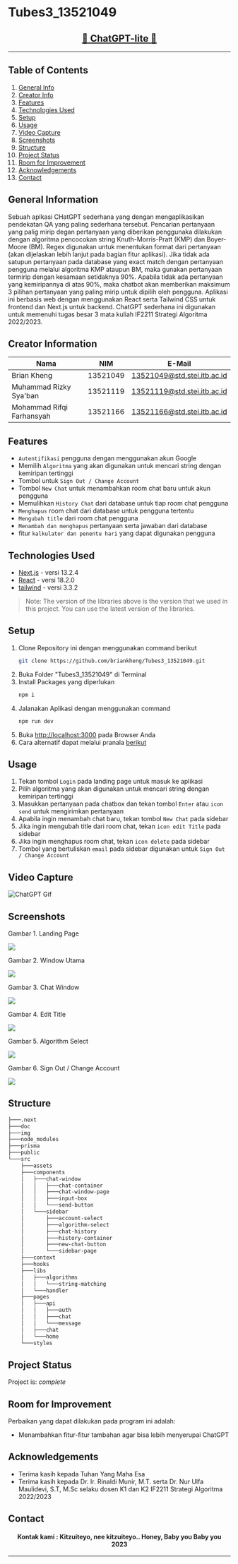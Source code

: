 # Tubes3_13521049
<h2 align="center">
   <a href="https://chatgpt-lite-alpha.vercel.app/" target="_blank">📨 ChatGPT-lite 📨</a>
</h2>
<hr>

## Table of Contents
1. [General Info](#general-information)
2. [Creator Info](#creator-information)
3. [Features](#features)
4. [Technologies Used](#technologies-used)
5. [Setup](#setup)
6. [Usage](#usage)
7. [Video Capture](#videocapture)
8. [Screenshots](#screenshots)
9. [Structure](#structure)
10. [Project Status](#project-status)
11. [Room for Improvement](#room-for-improvement)
12. [Acknowledgements](#acknowledgements)
13. [Contact](#contact)

<a name="general-information"></a>

## General Information
Sebuah aplkasi CHatGPT sederhana yang dengan mengaplikasikan pendekatan QA yang paling sederhana tersebut. Pencarian pertanyaan yang palig mirip degan pertanyaan yang diberikan penggunaka dilakukan dengan algoritma pencocokan string Knuth-Morris-Pratt (KMP) dan Boyer-Moore (BM). Regex digunakan untuk menentukan format dari pertanyaan (akan dijelaskan lebih lanjut pada bagian fitur aplikasi). Jika tidak ada satupun pertanyaan pada database yang exact match dengan pertanyaan pengguna melalui algoritma KMP ataupun BM, maka gunakan pertanyaan termirip dengan kesamaan setidaknya 90%. Apabila tidak ada pertanyaan yang kemiripannya di atas 90%, maka chatbot akan memberikan maksimum 3 pilihan pertanyaan yang paling mirip untuk dipilih oleh pengguna. Aplikasi ini berbasis web dengan menggunakan React serta Tailwind CSS untuk frontend dan Next.js untuk backend. ChatGPT sederhana ini digunakan untuk memenuhi tugas besar 3 mata kuliah IF2211 Strategi Algoritma 2022/2023.
 
<a name="creator-information"></a>

## Creator Information

| Nama                        | NIM      | E-Mail                      |
| --------------------------- | -------- | --------------------------- |
| Brian Kheng                 | 13521049 | 13521049@std.stei.itb.ac.id |
| Muhammad Rizky Sya'ban      | 13521119 | 13521119@std.stei.itb.ac.id |
| Mohammad Rifqi Farhansyah   | 13521166 | 13521166@std.stei.itb.ac.id |

<a name="features"></a>

## Features
- `Autentifikasi` pengguna dengan menggunakan akun Google
- Memilih `Algoritma` yang akan digunakan untuk mencari string dengan kemiripan tertinggi
- Tombol untuk `Sign Out / Change Account`
- Tombol `New Chat` untuk menambahkan room chat baru untuk akun pengguna
- Memulihkan `History Chat` dari database untuk tiap room chat pengguna
- `Menghapus` room chat dari database untuk pengguna tertentu
- `Mengubah title` dari room chat pengguna
- `Menambah dan menghapus` pertanyaan serta jawaban dari database
- fitur `kalkulator dan penentu hari` yang dapat digunakan pengguna

<a name="technologies-used"></a>

## Technologies Used
* [Next.js](https://nextjs.org/) - versi 13.2.4
* [React](https://react.dev/) - versi 18.2.0
* [tailwind](https://tailwindcss.com/) - versi 3.3.2

> Note: The version of the libraries above is the version that we used in this project. You can use the latest version of the libraries.

<a name="setup"></a>

## Setup
1. Clone Repository ini dengan menggunakan command berikut
   ```sh
   git clone https://github.com/briankheng/Tubes3_13521049.git
   ```
2. Buka Folder "Tubes3_13521049" di Terminal
3. Install Packages yang diperlukan
   ```sh
   npm i
   ```
4. Jalanakan Aplikasi dengan menggunakan command
   ```sh
   npm run dev
   ```
5. Buka [http://localhost:3000](http://localhost:3000) pada Browser Anda
6. Cara alternatif dapat melalui pranala [berikut](https://chatgpt-lite-alpha.vercel.app/)

<a name="usage"></a>

## Usage
1. Tekan tombol `Login` pada landing page untuk masuk ke aplikasi
2. Pilih algoritma yang akan digunakan untuk mencari string dengan kemiripan tertinggi
3. Masukkan pertanyaan pada chatbox dan tekan tombol `Enter` atau `icon send` untuk mengirimkan pertanyaan
4. Apabila ingin menambah chat baru, tekan tombol `New Chat` pada sidebar
5. Jika ingin mengubah title dari room chat, tekan `icon edit Title` pada sidebar
6. Jika ingin menghapus room chat, tekan `icon delete` pada sidebar
7. Tombol yang bertuliskan `email` pada sidebar digunakan untuk `Sign Out / Change Account`


<a name="videocapture"></a>

## Video Capture
<nl>

![ChatGPT Gif](https://github.com/briankheng/Tubes3_13521049/blob/frontend/img/ChatGPTLite.gif?raw=true)

<a name="screenshots"></a>

## Screenshots
<p>
  <p>Gambar 1. Landing Page</p>
  <img src="/img/SS1.png/">
  <nl>
  <p>Gambar 2. Window Utama</p>
  <img src="/img/SS2.png/">
  <nl>
  <p>Gambar 3. Chat Window</p>
  <img src="/img/SS3.png/">
  <nl>
   <p>Gambar 4. Edit Title</p>
   <img src="/img/SS4.png/">
   <nl>
   <p>Gambar 5. Algorithm Select</p>
   <img src="/img/SS5.png/">
   <nl>
   <p>Gambar 6. Sign Out / Change Account</p>
   <img src="/img/SS6.png/">
   <nl>
</p>

<a name="structure"></a>

## Structure
```bash
├───.next
├───doc
├───img
├───node_modules
├───prisma
├───public
└───src
    ├───assets
    ├───components
    │   ├───chat-window
    │   │   ├───chat-container
    │   │   ├───chat-window-page
    │   │   ├───input-box
    │   │   └───send-button
    │   └───sidebar
    │       ├───account-select
    │       ├───algorithm-select
    │       ├───chat-history
    │       ├───history-container
    │       ├───new-chat-button
    │       └───sidebar-page
    ├───context
    ├───hooks
    ├───libs
    │   ├───algorithms
    │   │   └───string-matching
    │   └───handler
    ├───pages
    │   ├───api
    │   │   ├───auth
    │   │   ├───chat
    │   │   └───message
    │   ├───chat
    │   └───home
    └───styles
```

<a name="project-status">

## Project Status
Project is: _complete_

<a name="room-for-improvement">

## Room for Improvement
Perbaikan yang dapat dilakukan pada program ini adalah:
- Menambahkan fitur-fitur tambahan agar bisa lebih menyerupai ChatGPT

<a name="acknowledgements">

## Acknowledgements
- Terima kasih kepada Tuhan Yang Maha Esa
- Terima kasih kepada Dr. Ir. Rinaldi Munir, M.T. serta Dr. Nur Ulfa Maulidevi, S.T, M.Sc selaku dosen K1 dan K2 IF2211 Strategi Algoritma 2022/2023

<a name="contact"></a>

## Contact
<h4 align="center">
  Kontak kami : Kitzuiteyo, nee kitzuiteyo.. Honey, Baby you Baby you<br/>
  2023
</h4>
<hr>
